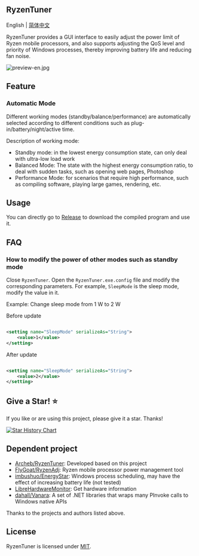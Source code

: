 ## RyzenTuner

English | [简体中文](README-CN.md)

RyzenTuner provides a GUI interface to easily adjust the power limit of Ryzen mobile processors, and also supports adjusting the QoS level and priority of Windows processes, thereby improving battery life and reducing fan noise.

![preview-en.jpg](https://s2.loli.net/2022/08/26/Pr1qiykJUOIEspD.jpg)

## Feature

### Automatic Mode

Different working modes (standby/balance/performance) are automatically selected according to different conditions such as plug-in/battery/night/active time.

Description of working mode:

* Standby mode: in the lowest energy consumption state, can only deal with ultra-low load work
* Balanced Mode: The state with the highest energy consumption ratio, to deal with sudden tasks, such as opening web
  pages, Photoshop
* Performance Mode: for scenarios that require high performance, such as compiling software, playing large games,
  rendering, etc.

## Usage

You can directly go to [Release](https://github.com/zqhong/RyzenTuner/releases) to download the compiled program and use
it.

## FAQ

### How to modify the power of other modes such as standby mode

Close `RyzenTuner`. Open the `RyzenTuner.exe.config` file and modify the corresponding parameters. For example, `SleepMode` is the sleep mode, modify the value in it.

Example: Change sleep mode from 1 W to 2 W

Before update

```xml

<setting name="SleepMode" serializeAs="String">
    <value>1</value>
</setting>
```

After update

```xml

<setting name="SleepMode" serializeAs="String">
    <value>2</value>
</setting>
```

## Give a Star! ⭐

If you like or are using this project, please give it a star. Thanks!

[![Star History Chart](https://api.star-history.com/svg?repos=zqhong/RyzenTuner&type=Date)](#RyzenTuner)


## Dependent project

* [Archeb/RyzenTuner](https://github.com/Archeb/RyzenTuner): Developed based on this project
* [FlyGoat/RyzenAdj](https://github.com/FlyGoat/RyzenAdj): Ryzen mobile processor power management tool
* [imbushuo/EnergyStar](https://github.com/imbushuo/EnergyStar): Windows process scheduling, may have the effect of increasing battery life (not tested)
* [LibreHardwareMonitor](https://github.com/LibreHardwareMonitor/LibreHardwareMonitor): Get hardware information
* [dahall/Vanara](https://github.com/dahall/Vanara): A set of .NET libraries that wraps many PInvoke calls to Windows native APIs

Thanks to the projects and authors listed above.

## License

RyzenTuner is licensed under [MIT](LICENSE.md).